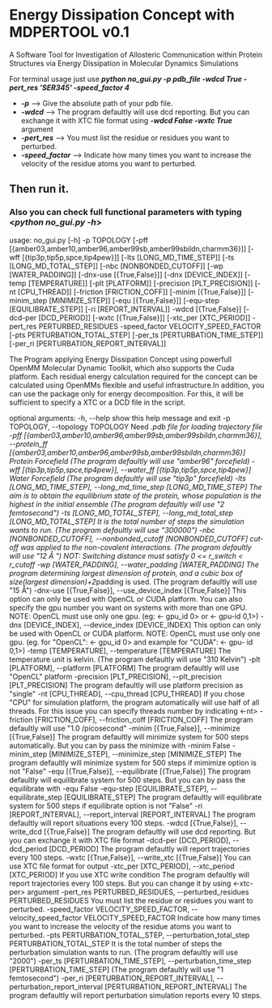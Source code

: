 # Energy Dissipation Concept with MDPERTOOL v0.1

A Software Tool for Investigation of Allosteric Communication within Protein Structures via Energy Dissipation in Molecular Dynamics Simulations

For terminal usage just use **_python no_gui.py -p pdb_file -wdcd True -pert_res 'SER345' -speed_factor 4_**

* **_-p_**    --> Give the absolute path of your pdb file. 
* **_-wdcd_**    --> The program defaultly will use dcd reporting. But you can exchange it with XTC file format using **_-wdcd False -wxtc True_** argument
* **_-pert_res_**   --> You must list the residue or residues you want to perturbed.
* **_-speed_factor_**   --> Indicate how many times you want to increase the velocity of the residue atoms you want to perturbed.


## Then run it.

### Also you can check full functional parameters with typing <**_python no_gui.py -h_**>

usage: no_gui.py [-h] -p TOPOLOGY
                 [-pff [{amber03,amber10,amber96,amber99sb,amber99sbildn,charmm36}]]
                 [-wff [{tip3p,tip5p,spce,tip4pew}]]
                 [-lts [LONG_MD_TIME_STEP]] [-ts [LONG_MD_TOTAL_STEP]]
                 [-nbc [NONBONDED_CUTOFF]] [-wp [WATER_PADDING]]
                 [-dnx-use [{True,False}]] [-dnx [DEVICE_INDEX]]
                 [-temp [TEMPERATURE]] [-plt [PLATFORM]]
                 [-precision [PLT_PRECISION]] [-nt [CPU_THREAD]]
                 [-friction [FRICTION_COFF]] [-minim [{True,False}]]
                 [-minim_step [MINIMIZE_STEP]] [-equ [{True,False}]]
                 [-equ-step [EQUILIBRATE_STEP]] [-ri [REPORT_INTERVAL]] -wdcd
                 [{True,False}] [-dcd-per [DCD_PERIOD]] [-wxtc [{True,False}]]
                 [-xtc_per [XTC_PERIOD]] -pert_res PERTURBED_RESIDUES
                 -speed_factor VELOCITY_SPEED_FACTOR
                 [-pts PERTURBATION_TOTAL_STEP]
                 [-per_ts [PERTURBATION_TIME_STEP]]
                 [-per_ri [PERTURBATION_REPORT_INTERVAL]]

The Program applying Energy Dissipation Concept using powerfull OpenMM
Molecular Dynamic Toolkit, which also supports the Cuda platform. Each
residual energy calculation required for the concept can be calculated using
OpenMMs flexible and useful infrastructure.In addition, you can use the
package only for energy decomposition. For this, it will be sufficient to
specify a XTC or a DCD file in the script.

optional arguments:
  -h, --help            show this help message and exit
  -p TOPOLOGY, --topology TOPOLOGY
                        Need *.pdb file for loading trajectory file
  -pff [{amber03,amber10,amber96,amber99sb,amber99sbildn,charmm36}], --protein_ff [{amber03,amber10,amber96,amber99sb,amber99sbildn,charmm36}]
                        Protein Forcefield (The program defaultly will use
                        "amber96" forcefield)
  -wff [{tip3p,tip5p,spce,tip4pew}], --water_ff [{tip3p,tip5p,spce,tip4pew}]
                        Water Forcefield (The program defaultly will use
                        "tip3p" forcefield)
  -lts [LONG_MD_TIME_STEP], --long_md_time_step [LONG_MD_TIME_STEP]
                        The aim is to obtain the equilibrium state of the
                        protein, whose population is the highest in the
                        initial ensemble (The program defaultly will use "2
                        femtosecond")
  -ts [LONG_MD_TOTAL_STEP], --long_md_total_step [LONG_MD_TOTAL_STEP]
                        It is the total number of steps the simulation wants
                        to run. (The program defaultly will use "300000")
  -nbc [NONBONDED_CUTOFF], --nonbonded_cutoff [NONBONDED_CUTOFF]
                        cut-off was applied to the non-covalent interactions.
                        (The program defaultly will use "12 Å ") NOT:
                        Switching distance must satisfy 0 <= r_switch <
                        r_cutoff
  -wp [WATER_PADDING], --water_padding [WATER_PADDING]
                        The program determining largest dimension of protein,
                        and a cubic box of size(largest dimension)+2*padding
                        is used. (The program defaultly will use "15 Å")
  -dnx-use [{True,False}], --use_device_index [{True,False}]
                        This option can only be used with OpenCL or CUDA
                        platform. You can also specify the gpu number you want
                        on systems with more than one GPU. NOTE: OpenCL must
                        use only one gpu. (eg: <- gpu_id 0> or <- gpu-id 0,1>)
  -dnx [DEVICE_INDEX], --device_index [DEVICE_INDEX]
                        This option can only be used with OpenCL or CUDA
                        platform. NOTE: OpenCL must use only one gpu. (eg. for
                        "OpenCL": <- gpu_id 0> and example for "CUDA": <- gpu-
                        id 0,1>)
  -temp [TEMPERATURE], --temperature [TEMPERATURE]
                        The temperature unit is kelvin. (The program defaultly
                        will use "310 Kelvin")
  -plt [PLATFORM], --platform [PLATFORM]
                        The program defaultly will use "OpenCL" platform
  -precision [PLT_PRECISION], --plt_precision [PLT_PRECISION]
                        The program defaultly will use platform precision as
                        "single"
  -nt [CPU_THREAD], --cpu_thread [CPU_THREAD]
                        If you chose "CPU" for simulation platform, the
                        program automatically will use half of all threads.
                        For this issue you can specify threads number by
                        indicating <-nt>
  -friction [FRICTION_COFF], --friction_coff [FRICTION_COFF]
                        The program defaultly will use "1.0 /picosecond"
  -minim [{True,False}], --minimize [{True,False}]
                        The program defaultly will minimize system for 500
                        steps automatically. But you can by pass the minimize
                        with -minim False
  -minim_step [MINIMIZE_STEP], --minimize_step [MINIMIZE_STEP]
                        The program defaultly will minimize system for 500
                        steps if mimimize option is not "False"
  -equ [{True,False}], --equilibrate [{True,False}]
                        The program defaultly will equilibrate system for 500
                        steps. But you can by pass the equilibrate with -equ
                        False
  -equ-step [EQUILIBRATE_STEP], --equilibrate_step [EQUILIBRATE_STEP]
                        The program defaultly will equilibrate system for 500
                        steps if equilibrate option is not "False"
  -ri [REPORT_INTERVAL], --report_interval [REPORT_INTERVAL]
                        The program defaultly will report situations every 100
                        steps.
  -wdcd [{True,False}], --write_dcd [{True,False}]
                        The program defaultly will use dcd reporting. But you
                        can exchange it with XTC file format
  -dcd-per [DCD_PERIOD], --dcd_period [DCD_PERIOD]
                        The program defaultly will report trajectories every
                        100 steps.
  -wxtc [{True,False}], --write_xtc [{True,False}]
                        You can use XTC file format for output
  -xtc_per [XTC_PERIOD], --xtc_period [XTC_PERIOD]
                        If you use XTC write condition The program defaultly
                        will report trajectories every 100 steps. But you can
                        change it by using <-xtc-per> argument
  -pert_res PERTURBED_RESIDUES, --perturbed_residues PERTURBED_RESIDUES
                        You must list the residue or residues you want to
                        perturbed.
  -speed_factor VELOCITY_SPEED_FACTOR, --velocity_speed_factor VELOCITY_SPEED_FACTOR
                        Indicate how many times you want to increase the
                        velocity of the residue atoms you want to perturbed.
  -pts PERTURBATION_TOTAL_STEP, --perturbation_total_step PERTURBATION_TOTAL_STEP
                        It is the total number of steps the perturbation
                        simulation wants to run. (The program defaultly will
                        use "2000")
  -per_ts [PERTURBATION_TIME_STEP], --perturbation_time_step [PERTURBATION_TIME_STEP]
                        (The program defaultly will use "1 femtosecond")
  -per_ri [PERTURBATION_REPORT_INTERVAL], --perturbation_report_interval [PERTURBATION_REPORT_INTERVAL]
                        The program defaultly will report perturbation
                        simulation reports every 10 steps.
